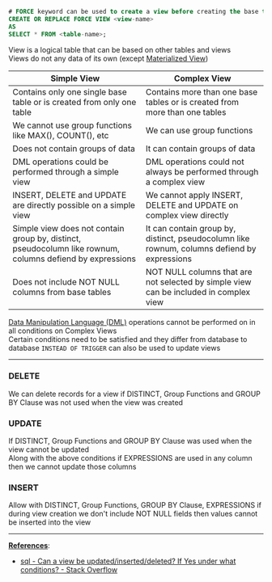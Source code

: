 ````sql
# FORCE keyword can be used to create a view before creating the base table
CREATE OR REPLACE FORCE VIEW <view-name>
AS
SELECT * FROM <table-name>;
````

View is a logical table that can be based on other tables and views  
Views do not any data of its own (except [Materialized View](../Oracle%20SQL/Materialized%20View.md))

| Simple View                                                                                               | Complex View                                                                                |
| --------------------------------------------------------------------------------------------------------- | ------------------------------------------------------------------------------------------- |
| Contains only one single base table or is created from only one table                                     | Contains more than one base tables or is created from more than one tables                  |
| We cannot use group functions like MAX(), COUNT(), etc                                                    | We can use group functions                                                                  |
| Does not contain groups of data                                                                           | It can contain groups of data                                                               |
| DML operations could be performed through a simple view                                                   | DML operations could not always be performed through a complex view                         |
| INSERT, DELETE and UPDATE are directly possible on a simple view                                          | We cannot apply INSERT, DELETE and UPDATE on complex view directly                          |
| Simple view does not contain group by, distinct, pseudocolumn like rownum, columns defiend by expressions | It can contain group by, distinct, pseudocolumn like rownum, columns defiend by expressions |
| Does not include NOT NULL columns from base tables                                                        | NOT NULL columns that are not selected by simple view can be included in complex view       |

[Data Manipulation Language (DML)](../Oracle%20SQL/Data%20Manipulation%20Language%20%28DML%29.md) operations cannot be performed on in all conditions on Complex Views  
Certain conditions need to be satisfied and they differ from database to database
`INSTEAD OF TRIGGER` can also be used to update views

---

### DELETE

We can delete records for a view if DISTINCT, Group Functions and GROUP BY Clause was not used when the view was created

### UPDATE

If DISTINCT, Group Functions and GROUP BY Clause was used when the view cannot be updated  
Along with the above conditions if EXPRESSIONS are used in any column then we cannot update those columns

### INSERT

Allow with DISTINCT, Group Functions, GROUP BY Clause, EXPRESSIONS if during view creation we don't include NOT NULL fields then values cannot be inserted into the view

---

**<u>References</u>**:

* [sql - Can a view be updated/inserted/deleted? If Yes under what conditions? - Stack Overflow](https://stackoverflow.com/questions/47297493/can-a-view-be-updated-inserted-deleted-if-yes-under-what-conditions)

